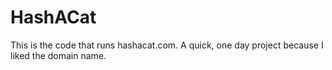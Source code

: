 HashACat
========
This is the code that runs hashacat.com.  A quick, one day project because I liked the domain name.
